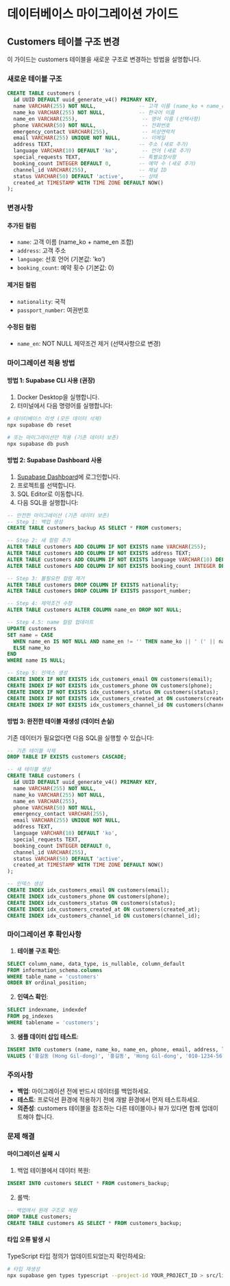 # 데이터베이스 마이그레이션 가이드

## Customers 테이블 구조 변경

이 가이드는 customers 테이블을 새로운 구조로 변경하는 방법을 설명합니다.

### 새로운 테이블 구조

```sql
CREATE TABLE customers (
  id UUID DEFAULT uuid_generate_v4() PRIMARY KEY,
  name VARCHAR(255) NOT NULL,              -- 고객 이름 (name_ko + name_en)
  name_ko VARCHAR(255) NOT NULL,           -- 한국어 이름
  name_en VARCHAR(255),                     -- 영어 이름 (선택사항)
  phone VARCHAR(50) NOT NULL,               -- 전화번호
  emergency_contact VARCHAR(255),           -- 비상연락처
  email VARCHAR(255) UNIQUE NOT NULL,       -- 이메일
  address TEXT,                            -- 주소 (새로 추가)
  language VARCHAR(10) DEFAULT 'ko',        -- 언어 (새로 추가)
  special_requests TEXT,                   -- 특별요청사항
  booking_count INTEGER DEFAULT 0,         -- 예약 수 (새로 추가)
  channel_id VARCHAR(255),                 -- 채널 ID
  status VARCHAR(50) DEFAULT 'active',     -- 상태
  created_at TIMESTAMP WITH TIME ZONE DEFAULT NOW()
);
```

### 변경사항

#### 추가된 컬럼
- `name`: 고객 이름 (name_ko + name_en 조합)
- `address`: 고객 주소
- `language`: 선호 언어 (기본값: 'ko')
- `booking_count`: 예약 횟수 (기본값: 0)

#### 제거된 컬럼
- `nationality`: 국적
- `passport_number`: 여권번호

#### 수정된 컬럼
- `name_en`: NOT NULL 제약조건 제거 (선택사항으로 변경)

### 마이그레이션 적용 방법

#### 방법 1: Supabase CLI 사용 (권장)

1. Docker Desktop을 실행합니다.
2. 터미널에서 다음 명령어를 실행합니다:

```bash
# 데이터베이스 리셋 (모든 데이터 삭제)
npx supabase db reset

# 또는 마이그레이션만 적용 (기존 데이터 보존)
npx supabase db push
```

#### 방법 2: Supabase Dashboard 사용

1. [Supabase Dashboard](https://supabase.com/dashboard)에 로그인합니다.
2. 프로젝트를 선택합니다.
3. SQL Editor로 이동합니다.
4. 다음 SQL을 실행합니다:

```sql
-- 안전한 마이그레이션 (기존 데이터 보존)
-- Step 1: 백업 생성
CREATE TABLE customers_backup AS SELECT * FROM customers;

-- Step 2: 새 컬럼 추가
ALTER TABLE customers ADD COLUMN IF NOT EXISTS name VARCHAR(255);
ALTER TABLE customers ADD COLUMN IF NOT EXISTS address TEXT;
ALTER TABLE customers ADD COLUMN IF NOT EXISTS language VARCHAR(10) DEFAULT 'ko';
ALTER TABLE customers ADD COLUMN IF NOT EXISTS booking_count INTEGER DEFAULT 0;

-- Step 3: 불필요한 컬럼 제거
ALTER TABLE customers DROP COLUMN IF EXISTS nationality;
ALTER TABLE customers DROP COLUMN IF EXISTS passport_number;

-- Step 4: 제약조건 수정
ALTER TABLE customers ALTER COLUMN name_en DROP NOT NULL;

-- Step 4.5: name 컬럼 업데이트
UPDATE customers 
SET name = CASE 
  WHEN name_en IS NOT NULL AND name_en != '' THEN name_ko || ' (' || name_en || ')'
  ELSE name_ko
END
WHERE name IS NULL;

-- Step 5: 인덱스 생성
CREATE INDEX IF NOT EXISTS idx_customers_email ON customers(email);
CREATE INDEX IF NOT EXISTS idx_customers_phone ON customers(phone);
CREATE INDEX IF NOT EXISTS idx_customers_status ON customers(status);
CREATE INDEX IF NOT EXISTS idx_customers_created_at ON customers(created_at);
CREATE INDEX IF NOT EXISTS idx_customers_channel_id ON customers(channel_id);
```

#### 방법 3: 완전한 테이블 재생성 (데이터 손실)

기존 데이터가 필요없다면 다음 SQL을 실행할 수 있습니다:

```sql
-- 기존 테이블 삭제
DROP TABLE IF EXISTS customers CASCADE;

-- 새 테이블 생성
CREATE TABLE customers (
  id UUID DEFAULT uuid_generate_v4() PRIMARY KEY,
  name VARCHAR(255) NOT NULL,
  name_ko VARCHAR(255) NOT NULL,
  name_en VARCHAR(255),
  phone VARCHAR(50) NOT NULL,
  emergency_contact VARCHAR(255),
  email VARCHAR(255) UNIQUE NOT NULL,
  address TEXT,
  language VARCHAR(10) DEFAULT 'ko',
  special_requests TEXT,
  booking_count INTEGER DEFAULT 0,
  channel_id VARCHAR(255),
  status VARCHAR(50) DEFAULT 'active',
  created_at TIMESTAMP WITH TIME ZONE DEFAULT NOW()
);

-- 인덱스 생성
CREATE INDEX idx_customers_email ON customers(email);
CREATE INDEX idx_customers_phone ON customers(phone);
CREATE INDEX idx_customers_status ON customers(status);
CREATE INDEX idx_customers_created_at ON customers(created_at);
CREATE INDEX idx_customers_channel_id ON customers(channel_id);
```

### 마이그레이션 후 확인사항

1. **테이블 구조 확인**:
```sql
SELECT column_name, data_type, is_nullable, column_default 
FROM information_schema.columns 
WHERE table_name = 'customers' 
ORDER BY ordinal_position;
```

2. **인덱스 확인**:
```sql
SELECT indexname, indexdef 
FROM pg_indexes 
WHERE tablename = 'customers';
```

3. **샘플 데이터 삽입 테스트**:
```sql
INSERT INTO customers (name, name_ko, name_en, phone, email, address, language) 
VALUES ('홍길동 (Hong Gil-dong)', '홍길동', 'Hong Gil-dong', '010-1234-5678', 'hong@example.com', '서울시 강남구', 'ko');
```

### 주의사항

- **백업**: 마이그레이션 전에 반드시 데이터를 백업하세요.
- **테스트**: 프로덕션 환경에 적용하기 전에 개발 환경에서 먼저 테스트하세요.
- **의존성**: customers 테이블을 참조하는 다른 테이블이나 뷰가 있다면 함께 업데이트해야 합니다.

### 문제 해결

#### 마이그레이션 실패 시
1. 백업 테이블에서 데이터 복원:
```sql
INSERT INTO customers SELECT * FROM customers_backup;
```

2. 롤백:
```sql
-- 백업에서 원래 구조로 복원
DROP TABLE customers;
CREATE TABLE customers AS SELECT * FROM customers_backup;
```

#### 타입 오류 발생 시
TypeScript 타입 정의가 업데이트되었는지 확인하세요:
```bash
# 타입 재생성
npx supabase gen types typescript --project-id YOUR_PROJECT_ID > src/lib/database.types.ts
```
